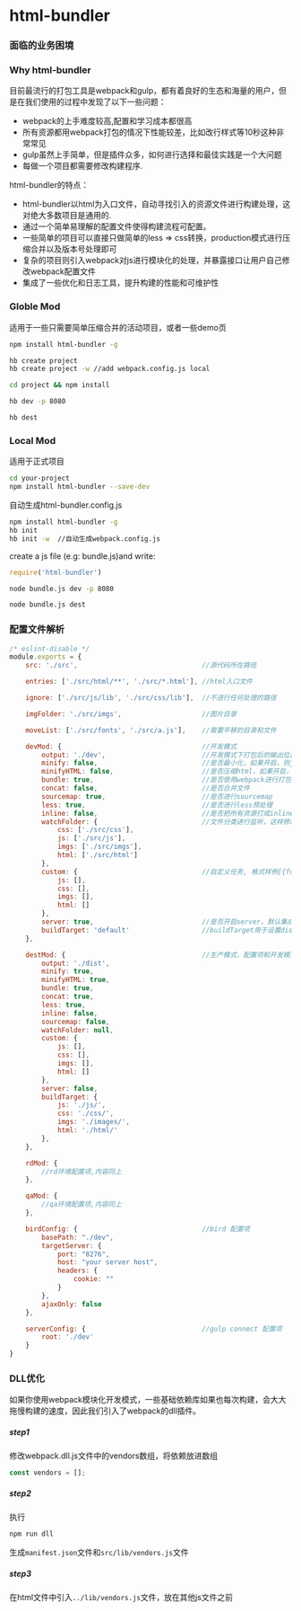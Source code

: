 # html-bundler

### 面临的业务困境

### Why html-bundler
目前最流行的打包工具是webpack和gulp，都有着良好的生态和海量的用户，但是在我们使用的过程中发现了以下一些问题：

- webpack的上手难度较高,配置和学习成本都很高
- 所有资源都用webpack打包的情况下性能较差，比如改行样式等10秒这种非常常见
- gulp虽然上手简单，但是插件众多，如何进行选择和最佳实践是一个大问题
- 每做一个项目都需要修改构建程序.

html-bundler的特点：

- html-bundler以html为入口文件，自动寻找引入的资源文件进行构建处理，这对绝大多数项目是通用的.
- 通过一个简单易理解的配置文件使得构建流程可配置。
- 一些简单的项目可以直接只做简单的less => css转换，production模式进行压缩合并以及版本号处理即可
- 复杂的项目则引入webpack对js进行模块化的处理，并暴露接口让用户自己修改webpack配置文件
- 集成了一些优化和日志工具，提升构建的性能和可维护性



### Globle Mod
适用于一些只需要简单压缩合并的活动项目，或者一些demo页

```sh
npm install html-bundler -g
```

```sh
hb create project
hb create project -w //add webpack.config.js local
```


```sh
cd project && npm install
```


```sh
hb dev -p 8080
```


```sh
hb dest
```

### Local Mod
适用于正式项目

```sh
cd your-project
npm install html-bundler --save-dev
```

自动生成html-bundler.config.js

```sh
npm install html-bundler -g
hb init
hb init -w  //自动生成webpack.config.js
```

create a js file (e.g: bundle.js)and write:

```js
require('html-bundler')

```

```sh
node bundle.js dev -p 8080
```

```sh
node bundle.js dest
```

### 配置文件解析
```js
/* eslint-disable */
module.exports = {
    src: './src',                               //源代码所在路径

    entries: ['./src/html/**', './src/*.html'], //html入口文件

    ignore: ['./src/js/lib', './src/css/lib'],  //不进行任何处理的路径

    imgFolder: './src/imgs',                    //图片目录

    moveList: ['./src/fonts', './src/a.js'],    //需要平移的目录和文件

    devMod: {                                   //开发模式
        output: './dev',                        //开发模式下打包后的输出位置
        minify: false,                          //是否最小化，如果开启，则js、css都会进行压缩
        minifyHTML: false,                      //是否压缩html，如果开启，则会对html文件进行压缩
        bundle: true,                           //是否使用webpack进行打包
        concat: false,                          //是否合并文件
        sourcemap: true,                        //是否进行sourcemap
        less: true,                             //是否进行less预处理
        inline: false,                          //是否把所有资源打成inline（目前不能和bundle配合使用）
        watchFolder: {                          //文件分类进行监听，这样修改js不会编译css，提高性能
            css: ['./src/css'],
            js: ['./src/js'],
            imgs: ['./src/imgs'],
            html: ['./src/html']
        },
        custom: {                               //自定义任务, 格式样例[{func: sass, opts: {logger: true}}, {func: task, opts: null }]
            js: [],
            css: [],
            imgs: [],
            html: []
        },
        server: true,                           //是否开启server，默认集成gulp-connect，如果配置为'bird',则使用bird。
        buildTarget: 'default'                  //buildTarget用于设置dist后的目录结构，如果选择default,则默认为css, js, html,如果是一个对象，则表示自定义，不过目前只支持按照文件类型进行分类。
    },

    destMod: {                                  //生产模式，配置项和开发模式完全相同
        output: './dist',
        minify: true,
        minifyHTML: true,
        bundle: true,
        concat: true,
        less: true,
        inline: false,
        sourcemap: false,
        watchFolder: null,
        custom: {
            js: [],
            css: [],
            imgs: [],
            html: []
        },
        server: false,
        buildTarget: {
            js: './js/',
            css: './css/',
            imgs: './images/',
            html: './html/'
        },
    },

    rdMod: {
        //rd环境配置项,内容同上
    },

    qaMod: {
        //qa环境配置项,内容同上
    },

    birdConfig: {                               //bird 配置项
        basePath: "./dev",
        targetServer: {
            port: "8276",
            host: "your server host",
            headers: {
                cookie: ""
            }
        },
        ajaxOnly: false
    },

    serverConfig: {                             //gulp connect 配置项
        root: './dev'
    }
}

```

### DLL优化
如果你使用webpack模块化开发模式，一些基础依赖库如果也每次构建，会大大拖慢构建的速度，因此我们引入了webpack的dll插件。

##### step1
修改webpack.dll.js文件中的vendors数组，将依赖放进数组

```js
const vendors = [];
```

##### step2
执行

```sh
npm run dll
```
生成`manifest.json`文件和`src/lib/vendors.js`文件

##### step3

在html文件中引入`../lib/vendors.js`文件，放在其他js文件之前



